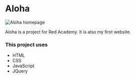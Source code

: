 <h1>Aloha</h2>

<img src="images/AlohaScreenshot.png" alt="Aloha homepage">

<p>Aloha is a project for Red Academy. It is also my first website. </p>

<h3>This project uses</h3>
<ul>
  <li>HTML</li>
  <li>CSS</li>
  <li>JavaScript</li>
  <li>JQuery</li>